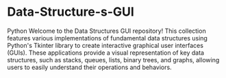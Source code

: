 # Data-Structure-s-GUI
Python
Welcome to the Data Structures GUI repository! 
This collection features various implementations of fundamental data structures using Python's Tkinter library to create interactive graphical user interfaces (GUIs).
These applications provide a visual representation of key data structures, such as stacks, queues, lists, binary trees, and graphs, allowing users to easily understand their operations and behaviors.
